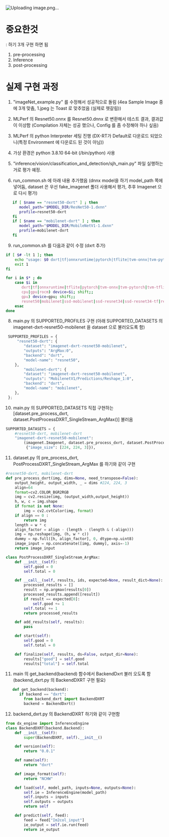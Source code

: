 ![Uploading image.png…]()



# 중요한것
: 하기 3개 구현 하면 됨
1. pre-processing
2. Inference
3. post-processing

# 실제 구현 과정
 1. "imageNet_example.py" 를 수정해서 성공적으로 돌림 (4ea Sample Image 중에 3개 맞춤, 1.jpeg 는 Toast 로 맞추었음 (실제로 헷갈림))
 2.  MLPerf 의 Resnet50.onnx 를 Resnet50.dnnx 로 변환해서 테스트 결과, 결과값이 이상함 
     (Compilation 자체는 성공 했으나, Config 를 좀 수정해야 하나 싶음)
 4. MLPerf 의 python Interpreter 세팅 진행 (DX-RT가 Default로 다운로드 되었으니(특정 Environment 에 다운로드 된 것이 아님))
 5. 가상 환경은 python 3.8.10 64-bit (/bin/python)  사용 
 6. "inference/vision/classification_and_detection/sjh_main.py" 파일 실행하는거로 평가 예정. 

 7. run_common.sh 에 아래 내용 추가했음 (dnnx model을 하기 model_path 쪽에 넣어둠, dataset 은 우선 fake_imagenet 폴더 사용해서 평가, 추후 Imagenet 으로 다시 평가)
```bash
   if [ $name == "resnet50-dxrt" ] ; then
      model_path="$MODEL_DIR/ResNet50-1.dxnn"
      profile=resnet50-dxrt
   fi
   if [ $name == "mobilenet-dxrt" ] ; then
      model_path="$MODEL_DIR/MobileNetV1-1.dxnn"
      profile=mobilenet-dxrt
   fi
```

9. run_common.sh 를 다음과 같이 수정 (dxrt 추가)
```bash
if [ $# -lt 1 ]; then
    echo "usage: $0 dxrt|tf|onnxruntime|pytorch|tflite|tvm-onnx|tvm-pytorch|tvm-tflite [resnet50|mobilenet|ssd-mobilenet|ssd-resnet34|retinanet] [cpu|gpu]"
    exit 1
fi

for i in $* ; do
    case $i in
       dxrt|tf|onnxruntime|tflite|pytorch|tvm-onnx|tvm-pytorch|tvm-tflite|ncnn) backend=$i; shift;;
       cpu|gpu|rocm) device=$i; shift;;
       gpu) device=gpu; shift;;
       resnet50|mobilenet|ssd-mobilenet|ssd-resnet34|ssd-resnet34-tf|retinanet) model=$i; shift;;
    esac
done
```

 8. main.py 의 SUPPORTED_PROFILES 구현 (아래 SUPPORTED_DATASETS 의 imagenet-dxrt-resnet50-mobilenet 을 dataset 으로 불러오도록 함)
```python
 SUPPORTED_PROFILES = {
     "resnet50-dxrt": {
        "dataset": "imagenet-dxrt-resnet50-mobilenet",
        "outputs": "ArgMax:0",
        "backend": "dxrt",
        "model-name": "resnet50",
    },
        "mobilenet-dxrt": {
        "dataset": "imagenet-dxrt-resnet50-mobilenet",
        "outputs": "MobilenetV1/Predictions/Reshape_1:0",
        "backend": "dxrt",
        "model-name": "mobilenet",
    },
 };
```

 10. main.py 의 SUPPORTED_DATASETS 직접 구현하는 [dataset.pre_process_dxrt, dataset.PostProcessDXRT_SingleStream_ArgMax()] 불러옴
```python
SUPPORTED_DATASETS = {
    #resnet50-dxrt, mobilenet-dxrt
    "imagenet-dxrt-resnet50-mobilenet":
        (imagenet.Imagenet, dataset.pre_process_dxrt, dataset.PostProcessDXRT_SingleStream_ArgMax(),
         {"image_size": [224, 224, 3]}),
```

 11. dataset.py 의 pre_process_dxrt, PostProcessDXRT_SingleStream_ArgMax 를 하기와 같이 구현
```python
#resnet50-dxrt, mobilenet-dxrt
def pre_process_dxrt(img, dims=None, need_transpose=False):
    output_height, output_width, _ = dims #224, 224, 3
    align=64
    format=cv2.COLOR_BGR2RGB
    img = cv2.resize(img, (output_width,output_height))
    h, w, c = img.shape
    if format is not None:
        img = cv2.cvtColor(img, format)
    if align == 0 :
        return img
    length = w * c
    align_factor = align - (length - (length & (-align)))
    img = np.reshape(img, (h, w * c))
    dummy = np.full([h, align_factor], 0, dtype=np.uint8)
    image_input = np.concatenate([img, dummy], axis=-1)
    return image_input

class PostProcessDXRT_SingleStream_ArgMax:
    def __init__(self):
        self.good = 0
        self.total = 0

    def __call__(self, results, ids, expected=None, result_dict=None):
        processed_results = []
        result = np.argmax(results[0])
        processed_results.append([result])
        if result == expected[0]:
            self.good += 1
        self.total += 1
        return processed_results

    def add_results(self, results):
        pass

    def start(self):
        self.good = 0
        self.total = 0

    def finalize(self, results, ds=False, output_dir=None):
        results["good"] = self.good
        results["total"] = self.total
```

11. main 의 get_backend(backend) 함수에서 BackendDxrt 불러 오도록 함 (backend_dxrt.py 의 BackendDXRT 구현 필요)
```python
   def get_backend(backend):
      if backend == "dxrt":
        from backend_dxrt import BackendDXRT
        backend = BackendDxrt()
```

12. backend_dxrt.py 의 BackendDXRT 하기와 같이 구현함
```python
from dx_engine import InferenceEngine
class BackendDXRT(backend.Backend):
    def __init__(self):
        super(BackendDXRT, self).__init__()

    def version(self):
        return "0.0.1"

    def name(self):
        return "dxrt"

    def image_format(self):
        return "NCHW"

    def load(self, model_path, inputs=None, outputs=None):
        self.ie = InferenceEngine(model_path)
        self.inputs = inputs
        self.outputs = outputs
        return self

    def predict(self, feed):
        feed = feed["Im2col_input"]
        ie_output = self.ie.run(feed)
        return ie_output
```

